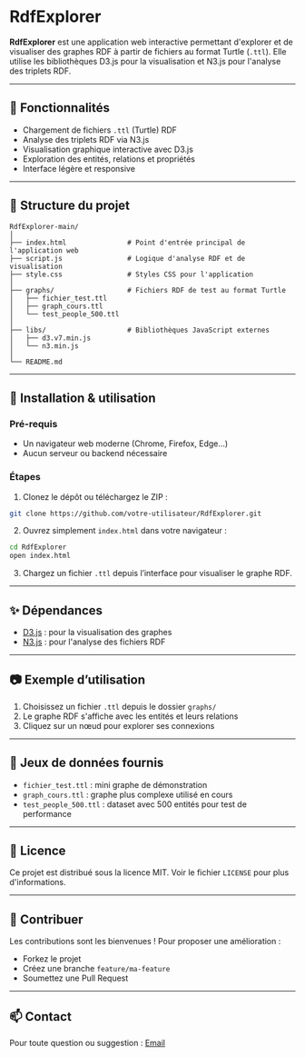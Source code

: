 # RdfExplorer

**RdfExplorer** est une application web interactive permettant d'explorer et de visualiser des graphes RDF à partir de fichiers au format Turtle (`.ttl`). Elle utilise les bibliothèques D3.js pour la visualisation et N3.js pour l'analyse des triplets RDF.

---

## 🚀 Fonctionnalités

- Chargement de fichiers `.ttl` (Turtle) RDF
- Analyse des triplets RDF via N3.js
- Visualisation graphique interactive avec D3.js
- Exploration des entités, relations et propriétés
- Interface légère et responsive

---

## 📁 Structure du projet

```
RdfExplorer-main/
│
├── index.html               # Point d'entrée principal de l'application web
├── script.js                # Logique d'analyse RDF et de visualisation
├── style.css                # Styles CSS pour l'application
│
├── graphs/                  # Fichiers RDF de test au format Turtle
│   ├── fichier_test.ttl
│   ├── graph_cours.ttl
│   └── test_people_500.ttl
│
├── libs/                    # Bibliothèques JavaScript externes
│   ├── d3.v7.min.js
│   └── n3.min.js
│
└── README.md
```

---

## 🔧 Installation & utilisation

### Pré-requis

- Un navigateur web moderne (Chrome, Firefox, Edge...)
- Aucun serveur ou backend nécessaire

### Étapes

1. Clonez le dépôt ou téléchargez le ZIP :
```bash
git clone https://github.com/votre-utilisateur/RdfExplorer.git
```

2. Ouvrez simplement `index.html` dans votre navigateur :
```bash
cd RdfExplorer
open index.html
```

3. Chargez un fichier `.ttl` depuis l’interface pour visualiser le graphe RDF.

---

## ✨ Dépendances

- [D3.js](https://d3js.org/) : pour la visualisation des graphes
- [N3.js](https://github.com/rdfjs/N3.js) : pour l'analyse des fichiers RDF

---

## 📷 Exemple d’utilisation

1. Choisissez un fichier `.ttl` depuis le dossier `graphs/`
2. Le graphe RDF s'affiche avec les entités et leurs relations
3. Cliquez sur un nœud pour explorer ses connexions

---

## 🧪 Jeux de données fournis

- `fichier_test.ttl` : mini graphe de démonstration
- `graph_cours.ttl` : graphe plus complexe utilisé en cours
- `test_people_500.ttl` : dataset avec 500 entités pour test de performance

---

## 📝 Licence

Ce projet est distribué sous la licence MIT. Voir le fichier `LICENSE` pour plus d'informations.

---

## 🙌 Contribuer

Les contributions sont les bienvenues ! Pour proposer une amélioration :
- Forkez le projet
- Créez une branche `feature/ma-feature`
- Soumettez une Pull Request

---

## 📫 Contact

Pour toute question ou suggestion :
[Email](mailto:votre.email@domaine.com)
